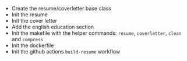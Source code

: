 * Create the resume/coverletter base class
* Init the resume
* Init the cover letter
* Add the english education section
* Init the makefile with the helper commands: `resume`, `coverletter`, `clean` and `compress`
* Init the dockerfile
* Init the github actions `build-resume` workflow

